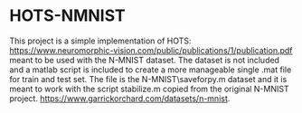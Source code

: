 # HOTS-NMNIST

This project is a simple implementation of HOTS: 
https://www.neuromorphic-vision.com/public/publications/1/publication.pdf
meant to be used with the N-MNIST dataset.
The dataset is not included and a matlab script is included to create a more manageable single .mat file for train and test set.
The file is the N-MNIST\saveforpy.m dataset and it is meant to work with the script stabilize.m copied from the original N-MNIST project.
https://www.garrickorchard.com/datasets/n-mnist.


